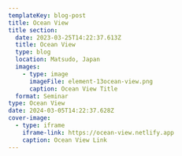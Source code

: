 ```yaml
---
templateKey: blog-post
title: Ocean View
title section:
  date: 2023-03-25T14:22:37.613Z
  title: Ocean View
  type: blog
  location: Matsudo, Japan
  images:
    - type: image
      imageFile: element-13ocean-view.png
      caption: Ocean View Title
  format: Seminar
type: Ocean View
date: 2024-03-05T14:22:37.628Z
cover-image:
  - type: iframe
    iframe-link: https://ocean-view.netlify.app
    caption: Ocean View Link
---
```


